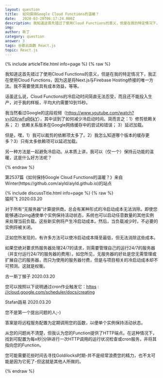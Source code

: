 ```yaml
---
layout: question
title:  如何保持Google Cloud Functions的温暖？
date:   2020-03-20T06:17:24.000Z
description: 我知道这首先错过了使用Cloud Functions的意义，但是在我的特定情况下，我正在使用Cloud Functions，因为这是将Next.js与Fi...
img: 
author: 斯丁
category: question
answer: 3
tags: 谷歌云函数 React.js
topic: React.js
---
```

<div class="article-root">
  <div class="article">
    {% include articleTitle.html info=page %}
    {% raw %}
    <div class="article-content"><p><font style="vertical-align: inherit;"><font style="vertical-align: inherit;">我知道这首先错过了使用Cloud Functions的意义，但是在我的特定情况下，我正在使用Cloud Functions，因为这是将Next.js与Firebase Hosting桥接的唯一方法。</font><font style="vertical-align: inherit;">我不需要使其具有成本效益，等等。</font></font></p>

<p><font style="vertical-align: inherit;"><font style="vertical-align: inherit;">话虽这么说，Cloud Functions的冷启动时间简直无法忍受，而且还不能投入生产，对于我的样板，平均大约需要10到15秒。 </font></font></p>

<p><font style="vertical-align: inherit;"><font style="vertical-align: inherit;">我当然看过Google的这段视频（</font></font><a href="https://www.youtube.com/watch?v=IOXrwFqR6kY" rel="nofollow noreferrer"><font style="vertical-align: inherit;"><font style="vertical-align: inherit;">https://www.youtube.com/watch?v=IOXrwFqR6kY</font></font></a><font style="vertical-align: inherit;"><font style="vertical-align: inherit;">），其中谈到了如何减少冷启动时间。</font><font style="vertical-align: inherit;">简而言之：1）修剪依赖关系； 2）依赖关系版本在Google网络缓存中的尝试和错误； 3）延迟加载。</font></font></p>

<p><font style="vertical-align: inherit;"><font style="vertical-align: inherit;">但是，嘿，1）我可以裁剪的依赖项太多了。</font><font style="vertical-align: inherit;">2）我怎么知道哪个版本的缓存更多？</font><font style="vertical-align: inherit;">3）只有太多依赖项可以延迟加载。</font></font></p>

<p><font style="vertical-align: inherit;"><font style="vertical-align: inherit;">另一种方法是一起避免冷启动。</font><font style="vertical-align: inherit;">从本质上讲，我可以（仅一个）保持云功能的温暖，这是什么好方法呢？</font></font></p></div>
    {% endraw %}
  </div>
  <p class="winter_mark">第2537篇《如何保持Google Cloud Functions的温暖？》来自Winter(https://github.com/aiyld/aiyld.github.io)的站点</p>
  <div class="discuss-wrapper">
    {% include discussTitle.html info=page %}
    {% raw %}
    <div class="discuss-list">
    <div class="discuss-item">
        <div class="discuss-parent">
          <div class="discuss-meta">
            <span class="discuss-user">猿阿飞</span>
            <span class="discuss-time">2020.03.20</span>
          </div>
          <div class="discuss-comment"><p><font style="vertical-align: inherit;"><font style="vertical-align: inherit;">对于所有“无服务器”计算提供商，总会有某种形式的冷启动成本无法消除。</font><font style="vertical-align: inherit;">即使您能够通过ping通使单个实例保持活动状态，系统也可以启动任意数量的其他实例来处理当前负载。</font><font style="vertical-align: inherit;">这些新实例将产生冷启动成本。</font><font style="vertical-align: inherit;">然后，当负载减少时，不必要的实例将被关闭。</font></font></p>

<p><font style="vertical-align: inherit;"><font style="vertical-align: inherit;">正如您所发现的，有许多方法可以使冷启动成本降至最低，但无法消除这些成本。</font></font></p>

<p><font style="vertical-align: inherit;"><font style="vertical-align: inherit;">如果您绝对要求热服务器处理24/7的请求，则需要管理自己的运行24/7的服务器（并支付运行24/7的服务器的费用）。</font><font style="vertical-align: inherit;">如您所见，无服务器的好处是您无需管理或扩展自己的服务器，而只为使用的服务器付费，但是与项目相关的冷启动成本却不可预测。</font><font style="vertical-align: inherit;">这就是权衡。</font></font></p></div>
        </div></div><div class="discuss-item">
        <div class="discuss-parent">
          <div class="discuss-meta">
            <span class="discuss-user">古一斯丁猴子</span>
            <span class="discuss-time">2020.03.20</span>
          </div>
          <div class="discuss-comment"><p><font style="vertical-align: inherit;"><font style="vertical-align: inherit;">您可以按照以下说明通过cron作业触发它：</font><a href="https://cloud.google.com/scheduler/docs/creating" rel="nofollow noreferrer"><font style="vertical-align: inherit;">https</font></a><font style="vertical-align: inherit;"> : </font></font><a href="https://cloud.google.com/scheduler/docs/creating" rel="nofollow noreferrer"><font style="vertical-align: inherit;"><font style="vertical-align: inherit;">//cloud.google.com/scheduler/docs/creating</font></font></a></p></div>
        </div></div><div class="discuss-item">
        <div class="discuss-parent">
          <div class="discuss-meta">
            <span class="discuss-user">Stafan路易</span>
            <span class="discuss-time">2020.03.20</span>
          </div>
          <div class="discuss-comment"><p><font style="vertical-align: inherit;"><font style="vertical-align: inherit;">您不是第一个提出问题的人;-)</font></font></p>

<p><font style="vertical-align: inherit;"><font style="vertical-align: inherit;">答案是将远程服务配置为定期调用您的函数，以便单个实例保持活动状态。</font></font></p>

<p><font style="vertical-align: inherit;"><font style="vertical-align: inherit;">从您的问题尚不清楚，但我认为您的Function提供了HTTP端点。</font><font style="vertical-align: inherit;">在这种情况下，找到可配置为每x秒|分钟进行一次HTTP调用的运行状况检查或cron服务，并将其指向您的Function。</font></font></p>

<p><font style="vertical-align: inherit;"><font style="vertical-align: inherit;">您可能需要花些时间去寻找Goldilocks时期-并不是经常浪费您的精力，也不太可能是因为它死了-但这就是其他人所做的。</font></font></p></div>
        </div></div>
    </div>
    {% endraw %}
  </div>
<div>
